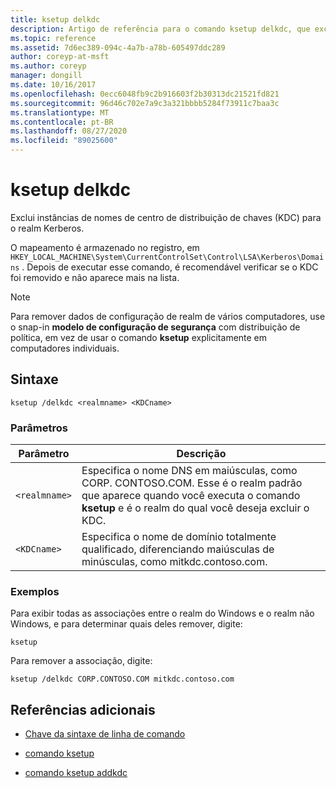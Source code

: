 ```yaml
---
title: ksetup delkdc
description: Artigo de referência para o comando ksetup delkdc, que exclui instâncias de nomes de centro de distribuição de chaves (KDC) para o realm Kerberos.
ms.topic: reference
ms.assetid: 7d6ec389-094c-4a7b-a78b-605497ddc289
author: coreyp-at-msft
ms.author: coreyp
manager: dongill
ms.date: 10/16/2017
ms.openlocfilehash: 0ecc6048fb9c2b916603f2b30313dc21521fd821
ms.sourcegitcommit: 96d46c702e7a9c3a321bbbb5284f73911c7baa3c
ms.translationtype: MT
ms.contentlocale: pt-BR
ms.lasthandoff: 08/27/2020
ms.locfileid: "89025600"
---
```

# <a name="ksetup-delkdc"></a>ksetup delkdc

Exclui instâncias de nomes de centro de distribuição de chaves (KDC) para o realm Kerberos.

O mapeamento é armazenado no registro, em `HKEY_LOCAL_MACHINE\System\CurrentControlSet\Control\LSA\Kerberos\Domains` . Depois de executar esse comando, é recomendável verificar se o KDC foi removido e não aparece mais na lista.

> [!NOTE]
> Para remover dados de configuração de realm de vários computadores, use o snap-in **modelo de configuração de segurança** com distribuição de política, em vez de usar o comando **ksetup** explicitamente em computadores individuais.

## <a name="syntax"></a>Sintaxe

```
ksetup /delkdc <realmname> <KDCname>
```

### <a name="parameters"></a>Parâmetros

| Parâmetro | Descrição |
| --------- | ----------- |
| `<realmname>` | Especifica o nome DNS em maiúsculas, como CORP. CONTOSO.COM. Esse é o realm padrão que aparece quando você executa o comando **ksetup** e é o realm do qual você deseja excluir o KDC. |
| `<KDCname>` | Especifica o nome de domínio totalmente qualificado, diferenciando maiúsculas de minúsculas, como mitkdc.contoso.com. |

### <a name="examples"></a>Exemplos

Para exibir todas as associações entre o realm do Windows e o realm não Windows, e para determinar quais deles remover, digite:

```
ksetup
```

Para remover a associação, digite:

```
ksetup /delkdc CORP.CONTOSO.COM mitkdc.contoso.com
```

## <a name="additional-references"></a>Referências adicionais

- [Chave da sintaxe de linha de comando](command-line-syntax-key.md)

- [comando ksetup](ksetup.md)

- [comando ksetup addkdc](ksetup-addkdc.md)